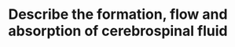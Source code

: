 ---
title: "Describe the formation, flow and absorption of cerebrospinal fluid"
entityType: SAQ
exam: PEX
college: CICM
year: 2007
sitting: B
question: 22
passRate: 29
EC_expectedDomains:
- "The main points expected for a pass were: CSF is formed by ultra filtration and secretion; CSF volumes and turnover; Flow through the ventricles and subarachnoid spaces; Absorption through the arachnoid villi; Relationship between and absorption and pressure"
EC_errorsCommon:
- "This is not a question about intracranial pressure so no points were given for Munroe Kellie doctrine etc, Also no points were given for the functions of CSF."
- "Diagrams need to have the axes labelled correctly."
---